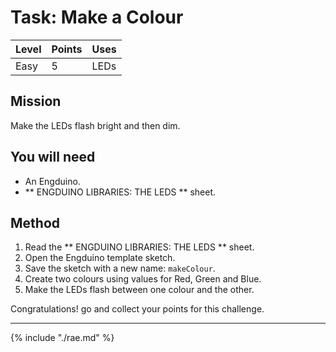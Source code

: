 
# Task: Make a Colour 

| Level| Points | Uses |
| ------ |------|------|
| Easy | 5 | LEDs |

## Mission

Make the LEDs flash bright and then dim. 

## You will need
* An Engduino.
* ** ENGDUINO LIBRARIES: THE LEDS ** sheet.

## Method
1. Read the ** ENGDUINO LIBRARIES: THE LEDS ** sheet.
2. Open the Engduino template sketch.
3. Save the sketch with a new name: ```makeColour```.
4. Create two colours using values for Red, Green and Blue.
5. Make the LEDs flash between one colour and the other.



Congratulations! go and collect your points for this challenge.

---
{% include "./rae.md" %}
